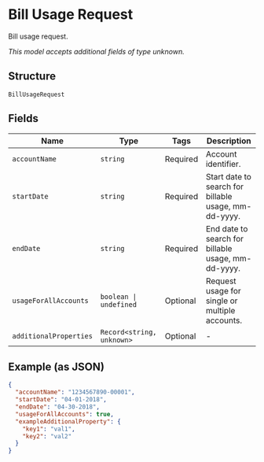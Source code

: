 
# Bill Usage Request

Bill usage request.

*This model accepts additional fields of type unknown.*

## Structure

`BillUsageRequest`

## Fields

| Name | Type | Tags | Description |
|  --- | --- | --- | --- |
| `accountName` | `string` | Required | Account identifier. |
| `startDate` | `string` | Required | Start date to search for billable usage, mm-dd-yyyy. |
| `endDate` | `string` | Required | End date to search for billable usage, mm-dd-yyyy. |
| `usageForAllAccounts` | `boolean \| undefined` | Optional | Request usage for single or multiple accounts. |
| `additionalProperties` | `Record<string, unknown>` | Optional | - |

## Example (as JSON)

```json
{
  "accountName": "1234567890-00001",
  "startDate": "04-01-2018",
  "endDate": "04-30-2018",
  "usageForAllAccounts": true,
  "exampleAdditionalProperty": {
    "key1": "val1",
    "key2": "val2"
  }
}
```

